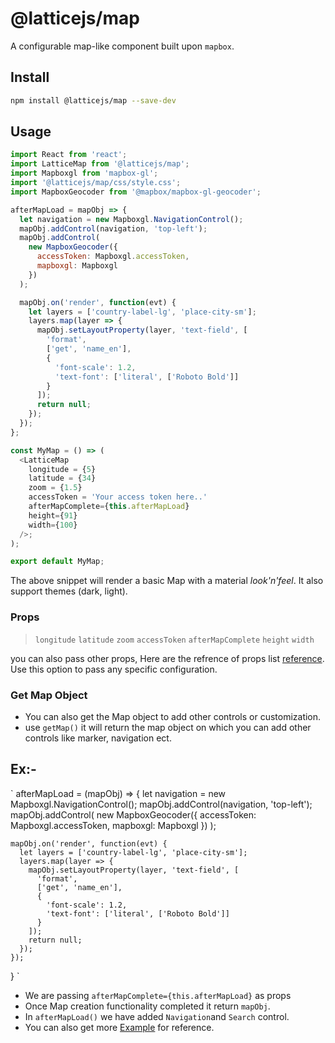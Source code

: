 # @latticejs/map

A configurable map-like component built upon `mapbox`.

## Install

```bash
npm install @latticejs/map --save-dev
```

## Usage

```javascript
import React from 'react';
import LatticeMap from '@latticejs/map';
import Mapboxgl from 'mapbox-gl';
import '@latticejs/map/css/style.css';
import MapboxGeocoder from '@mapbox/mapbox-gl-geocoder';

afterMapLoad = mapObj => {
  let navigation = new Mapboxgl.NavigationControl();
  mapObj.addControl(navigation, 'top-left');
  mapObj.addControl(
    new MapboxGeocoder({
      accessToken: Mapboxgl.accessToken,
      mapboxgl: Mapboxgl
    })
  );

  mapObj.on('render', function(evt) {
    let layers = ['country-label-lg', 'place-city-sm'];
    layers.map(layer => {
      mapObj.setLayoutProperty(layer, 'text-field', [
        'format',
        ['get', 'name_en'],
        {
          'font-scale': 1.2,
          'text-font': ['literal', ['Roboto Bold']]
        }
      ]);
      return null;
    });
  });
};

const MyMap = () => (
  <LatticeMap
    longitude = {5}
    latitude = {34}
    zoom = {1.5}
    accessToken = 'Your access token here..'
    afterMapComplete={this.afterMapLoad}
    height={91}
    width={100}
  />;
);

export default MyMap; 
```

The above snippet will render a basic Map with a material _look'n'feel_. It also support themes (dark, light).


### Props 
>  `longitude`
>  `latitude`
>  `zoom`
>  `accessToken`
>  `afterMapComplete`
>  `height`
>  `width`

you can also pass other props, Here are the refrence of props list [reference](https://docs.mapbox.com/mapbox-gl-js/api/). Use this option to pass any specific configuration.


### Get Map Object
- You can also get the Map object to add other controls or customization.
- use `getMap()` it will return the map object on which you can add other controls like marker, navigation ect.

## Ex:- 
`
  afterMapLoad = (mapObj) => {
    let navigation = new Mapboxgl.NavigationControl();
    mapObj.addControl(navigation, 'top-left');
    mapObj.addControl(
      new MapboxGeocoder({
        accessToken: Mapboxgl.accessToken,
        mapboxgl: Mapboxgl
      })
    );

    mapObj.on('render', function(evt) {
      let layers = ['country-label-lg', 'place-city-sm'];
      layers.map(layer => {
        mapObj.setLayoutProperty(layer, 'text-field', [
          'format',
          ['get', 'name_en'],
          {
            'font-scale': 1.2,
            'text-font': ['literal', ['Roboto Bold']]
          }
        ]);
        return null;
      });
    });
  }
`

- We are passing `afterMapComplete={this.afterMapLoad}` as props
- Once Map creation functionality completed it return `mapObj`.
- In `afterMapLoad()` we have added `Navigation`and `Search` control.
- You can also get more [Example](https://docs.mapbox.com/mapbox-gl-js/examples/) for reference.